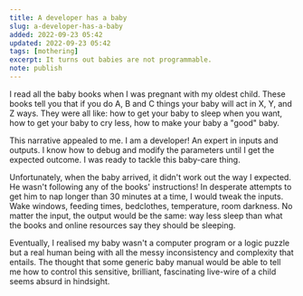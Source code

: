 ```yaml
---
title: A developer has a baby
slug: a-developer-has-a-baby
added: 2022-09-23 05:42
updated: 2022-09-23 05:42
tags: [mothering]
excerpt: It turns out babies are not programmable.
note: publish
---
```


I read all the baby books when I was pregnant with my oldest child. These books tell you that if you do A, B and C things your baby will act in X, Y, and Z ways. They were all like: how to get your baby to sleep when you want, how to get your baby to cry less, how to make your baby a "good" baby. 

This narrative appealed to me. I am a developer! An expert in inputs and outputs. I know how to debug and modify the parameters until I get the expected outcome. I was ready to tackle this baby-care thing. 

Unfortunately, when the baby arrived, it didn't work out the way I expected. He wasn't following any of the books' instructions! In desperate attempts to get him to nap longer than 30 minutes at a time, I would tweak the inputs. Wake windows, feeding times, bedclothes, temperature, room darkness. No matter the input, the output would be the same: way less sleep than what the books and online resources say they should be sleeping.

Eventually, I realised my baby wasn't a computer program or a logic puzzle but a real human being with all the messy inconsistency and complexity that entails. The thought that some generic baby manual would be able to tell me how to control this sensitive, brilliant, fascinating live-wire of a child seems absurd in hindsight.


